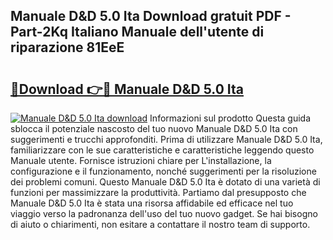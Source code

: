 ## Manuale D&D 5.0 Ita Download gratuit PDF - Part-2Kq Italiano Manuale dell'utente di riparazione 81EeE

# <h2><a href="http://dfcimda.blite.top/?on=Manuale+D%26D+5.0+Ita">🔗Download 👉🔴 Manuale D&D 5.0 Ita</a></h2>

[![Manuale D&D 5.0 Ita download](https://i.imgur.com/lujVjoI.png)](http://dfcimda.blite.top/?on=Manuale+D%26D+5.0+Ita)
Informazioni sul prodotto Questa guida sblocca il potenziale nascosto del tuo nuovo Manuale D&D 5.0 Ita con suggerimenti e trucchi approfonditi. Prima di utilizzare Manuale D&D 5.0 Ita, familiarizzare con le sue caratteristiche e caratteristiche leggendo questo Manuale utente. Fornisce istruzioni chiare per L'installazione, la configurazione e il funzionamento, nonché suggerimenti per la risoluzione dei problemi comuni. Questo Manuale D&D 5.0 Ita è dotato di una varietà di funzioni per massimizzare la produttività. Partiamo dal presupposto che Manuale D&D 5.0 Ita è stata una risorsa affidabile ed efficace nel tuo viaggio verso la padronanza dell'uso del tuo nuovo gadget. Se hai bisogno di aiuto o chiarimenti, non esitare a contattare il nostro team di supporto.
